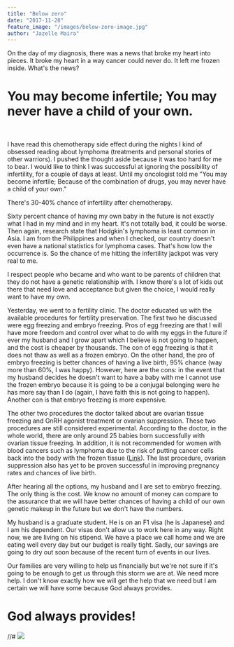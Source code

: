 ```yaml
---
title: "Below zero"
date: "2017-11-28"
feature_image: "/images/below-zero-image.jpg"
author: "Jazelle Maira"
---
```


On the day of my diagnosis, there was a news that broke my heart into pieces. It broke my heart in a way cancer could never do. It left me frozen inside. What's the news?

# You may become infertile; You may never have a child of your own.

 

I have read this chemotherapy side effect during the nights I kind of obsessed reading about lymphoma (treatments and personal stories of other warriors). I pushed the thought aside because it was too hard for me to bear. I would like to think I was successful at ignoring the possibility of infertility, for a couple of days at least. Until my oncologist told me "You may become infertile; Because of the combination of drugs, you may never have a child of your own."

There's 30-40% chance of infertility after chemotherapy.

Sixty percent chance of having my own baby in the future is not exactly what I had in my mind and in my heart. It's not totally bad, it could be worse. Then again, research state that Hodgkin's lymphoma is least common in Asia. I am from the Philippines and when I checked, our country doesn't even have a national statistics for lymphoma cases. That's how low the occurrence is. So the chance of me hitting the infertility jackpot was very real to me.

I respect people who became and who want to be parents of children that they do not have a genetic relationship with. I know there's a lot of kids out there that need love and acceptance but given the choice, I would really want to have my own.

Yesterday, we went to a fertility clinic. The doctor educated us with the available procedures for fertility preservation. The first two he discussed were egg freezing and embryo freezing. Pros of egg freezing are that I will have more freedom and control over what to do with my eggs in the future if ever my husband and I grow apart which I believe is not going to happen, and the cost is cheaper by thousands. The con of egg freezing is that it does not thaw as well as a frozen embryo. On the other hand, the pro of embryo freezing is better chances of having a live birth, 95% chance (way more than 60%, I was happy). However, here are the cons: in the event that my husband decides he doesn't want to have a baby with me I cannot use the frozen embryo because it is going to be a conjugal belonging were he has more say than I do (again, I have faith this is not going to happen). Another con is that embryo freezing is more expensive.

The other two procedures the doctor talked about are ovarian tissue freezing and GnRH agonist treatment or ovarian suppression. These two procedures are still considered experimental. According to the doctor, in the whole world, there are only around 25 babies born successfully with ovarian tissue freezing. In addition, it is not recommended for women with blood cancers such as lymphoma due to the risk of putting cancer cells back into the body with the frozen tissue ([Link](https://www.cancer.org/treatment/treatments-and-side-effects/physical-side-effects/fertility-and-sexual-side-effects/fertility-and-women-with-cancer/preserving-fertility-in-women.html)). The last procedure, ovarian suppression also has yet to be proven successful in improving pregnancy rates and chances of live birth.

After hearing all the options, my husband and I are set to embryo freezing. The only thing is the cost. We know no amount of money can compare to the assurance that we will have better chances of having a child of our own genetic makeup in the future but we don't have the numbers.

My husband is a graduate student. He is on an F1 visa (he is Japanese) and I am his dependent. Our visas don't allow us to work here in any way. Right now, we are living on his stipend. We have a place we call home and we are eating well every day but our budget is really tight. Sadly, our savings are going to dry out soon because of the recent turn of events in our lives.

Our families are very willing to help us financially but we're not sure if it's going to be enough to get us through this storm we are at. We need more help. I don't know exactly how we will get the help that we need but I am certain we will have some because God always provides.

# God always provides!

//# ![](/images/below-zero-image.jpg)
